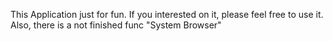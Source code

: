 This Application just for fun. If you interested on it, please feel free to use it.
Also, there is a not finished func "System Browser"
